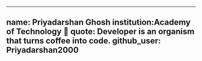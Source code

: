 
---
name: Priyadarshan Ghosh
institution:Academy of Technology 🚩
quote: Developer is an organism that turns coffee into code.
github_user:  Priyadarshan2000
---
